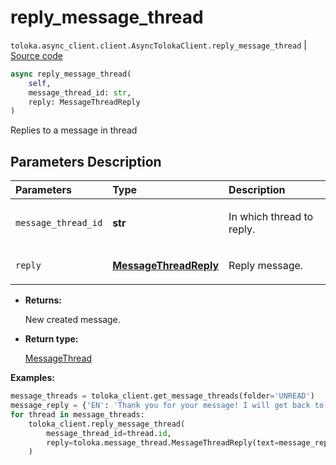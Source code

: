 # reply_message_thread
`toloka.async_client.client.AsyncTolokaClient.reply_message_thread` | [Source code](https://github.com/Toloka/toloka-kit/blob/v1.1.2/src/async_client/client.py#L0)

```python
async reply_message_thread(
    self,
    message_thread_id: str,
    reply: MessageThreadReply
)
```

Replies to a message in thread

## Parameters Description

| Parameters | Type | Description |
| :----------| :----| :-----------|
`message_thread_id`|**str**|<p>In which thread to reply.</p>
`reply`|**[MessageThreadReply](toloka.client.message_thread.MessageThreadReply.md)**|<p>Reply message.</p>

* **Returns:**

  New created message.

* **Return type:**

  [MessageThread](toloka.client.message_thread.MessageThread.md)

**Examples:**


```python
message_threads = toloka_client.get_message_threads(folder='UNREAD')
message_reply = {'EN': 'Thank you for your message! I will get back to you soon.'}
for thread in message_threads:
    toloka_client.reply_message_thread(
        message_thread_id=thread.id,
        reply=toloka.message_thread.MessageThreadReply(text=message_reply)
    )
```
